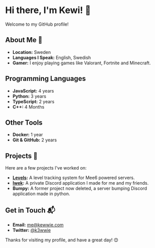 # Hi there, I'm Kewi! 👋

Welcome to my GitHub profile!

## About Me 🌟

- **Location:** Sweden
- **Languages I Speak:** English, Swedish
- **Gamer:** I enjoy playing games like Valorant, Fortnite and Minecraft. 

## Programming Languages

- **JavaScript:** 4 years
- **Python:** 3 years
- **TypeScript:** 2 years
- **C++:** 4 Months

## Other Tools

- **Docker:** 1 year
- **Git & GitHub:** 2 years

## Projects 🚀

Here are a few projects I've worked on:

- **[Levels](https://github.com/kewwie/levels):** A level tracking system for Mee6 powered servers.
- **[Iwek](https://github.com/kewwie/iwek):** A private Discord application I made for me and my friends.
- **Bumpy:** A former project now deleted, a server bumping Discord application made in python.

## Get in Touch 📬

- **Email:** me@kewwie.com
- **Twitter:** [@k3wwie](https://x.com/k3wwie)

Thanks for visiting my profile, and have a great day! 😊
